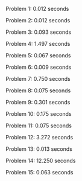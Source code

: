 Problem 1: 0.012 seconds

Problem 2: 0.012 seconds

Problem 3: 0.093 seconds

Problem 4: 1.497 seconds

Problem 5: 0.067 seconds

Problem 6: 0.009 seconds

Problem 7: 0.750 seconds

Problem 8: 0.075 seconds

Problem 9: 0.301 seconds

Problem 10: 0.175 seconds

Problem 11: 0.075 seconds

Problem 12: 3.272 seconds

Problem 13: 0.013 seconds

Problem 14: 12.250 seconds

Problem 15: 0.063 seconds

